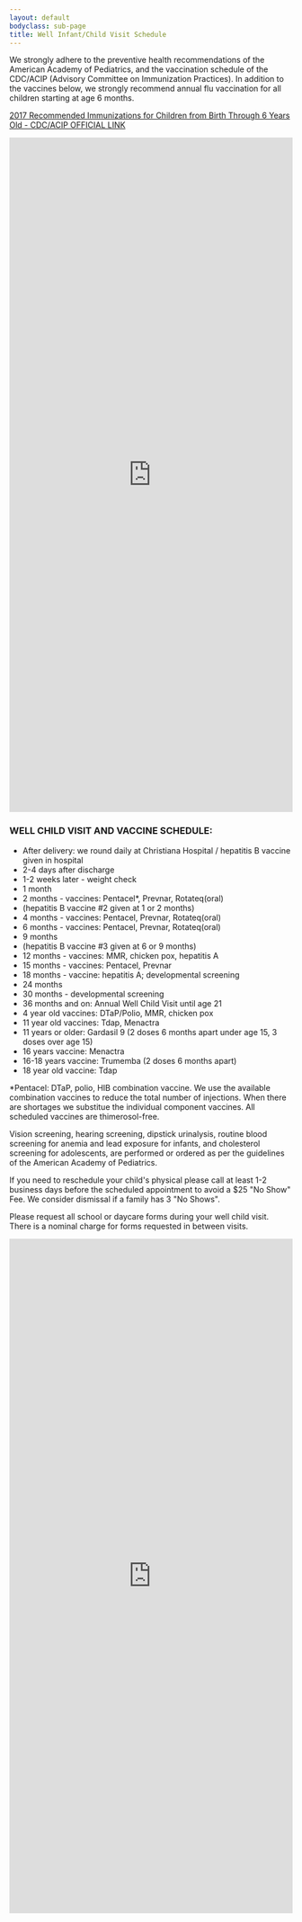 ```yaml
---
layout: default
bodyclass: sub-page
title: Well Infant/Child Visit Schedule
---
```


We strongly adhere to the preventive health recommendations of the American Academy of Pediatrics, and the vaccination schedule of the CDC/ACIP (Advisory Committee on Immunization Practices). In addition to the vaccines below, we strongly recommend annual flu vaccination for all children starting at age 6 months.

[2017 Recommended Immunizations for Children from Birth Through 6 Years Old - CDC/ACIP OFFICIAL LINK](https://www.cdc.gov/vaccines/parents/downloads/parent-ver-sch-0-6yrs.pdf)

<div style="overflow:auto;-webkit-overflow-scrolling:touch"><iframe src="https://www.cdc.gov/vaccines/schedules/easy-to-read/child-shell-easyread.html" width="100%" height="1200px" frameborder="0" scrolling="auto" title="Easy-to-Read Schedule for Children, Birth through 6 Years">Easy-to-Read Schedule for Children, Birth through 6 Years</iframe></div>

### WELL CHILD VISIT AND VACCINE SCHEDULE:
* After delivery: we round daily at Christiana Hospital / hepatitis B vaccine given in hospital
* 2-4 days after discharge
* 1-2 weeks later - weight check
* 1 month
* 2 months - vaccines: Pentacel*, Prevnar, Rotateq(oral)
*   (hepatitis B vaccine #2 given at 1 or 2 months)
* 4 months - vaccines: Pentacel, Prevnar, Rotateq(oral)
* 6 months - vaccines: Pentacel, Prevnar, Rotateq(oral)
* 9 months 
*   (hepatitis B vaccine #3 given at 6 or 9 months)
* 12 months - vaccines: MMR, chicken pox, hepatitis A
* 15 months - vaccines: Pentacel, Prevnar
* 18 months - vaccine: hepatitis A; developmental screening
* 24 months 
* 30 months - developmental screening
* 36 months and on: Annual Well Child Visit until age 21
* 4 year old vaccines: DTaP/Polio, MMR, chicken pox
* 11 year old vaccines: Tdap, Menactra
* 11 years or older: Gardasil 9 (2 doses 6 months apart under age 15, 3 doses over age 15) 
* 16 years vaccine: Menactra
* 16-18 years vaccine: Trumemba (2 doses 6 months apart)
* 18 year old vaccine: Tdap

*Pentacel: DTaP, polio, HIB combination vaccine.
We use the available combination vaccines to reduce the total number of injections. When there are shortages we substitue the individual component vaccines. All scheduled vaccines are thimerosol-free. 

Vision screening, hearing screening, dipstick urinalysis, routine blood screening for anemia and lead exposure for infants, and cholesterol screening for adolescents, are performed or ordered as per the guidelines of the American Academy of Pediatrics. 

If you need to reschedule your child's physical please call at least 1-2 business days before the scheduled appointment to avoid a $25 "No Show" Fee. We consider dismissal if a family has 3 "No Shows".

Please request all school or daycare forms during your well child visit. There is a nominal charge for forms requested in between visits.

<div style="overflow:auto;-webkit-overflow-scrolling:touch"><iframe src="https://www.cdc.gov/vaccines/schedules/easy-to-read/adolescent-shell-easyread.html" width="100%" height="1200px" frameborder="0" scrolling="auto" title="Easy-to-Read Schedule for Preteens and Teens, 7-18 Years">Easy-to-Read Schedule for Preteens and Teens, 7-18 Years</iframe></div>
